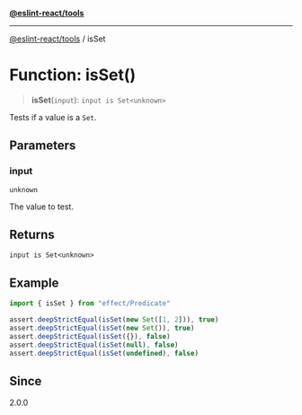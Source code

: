 [**@eslint-react/tools**](../README.md)

***

[@eslint-react/tools](../README.md) / isSet

# Function: isSet()

> **isSet**(`input`): `input is Set<unknown>`

Tests if a value is a `Set`.

## Parameters

### input

`unknown`

The value to test.

## Returns

`input is Set<unknown>`

## Example

```ts
import { isSet } from "effect/Predicate"

assert.deepStrictEqual(isSet(new Set([1, 2])), true)
assert.deepStrictEqual(isSet(new Set()), true)
assert.deepStrictEqual(isSet({}), false)
assert.deepStrictEqual(isSet(null), false)
assert.deepStrictEqual(isSet(undefined), false)
```

## Since

2.0.0
